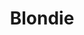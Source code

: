 ---
title: "Blondie"
summary: "American band, formed in 1974 by and . Drummer and keyboard player joined in 1975. In 1976 they released their first album \"Blondie\". The band embraced a wide variety of pop music styles . Inducted into Rock And Roll Hall of Fame in 2006 ."
image: "blondie.jpg"
---